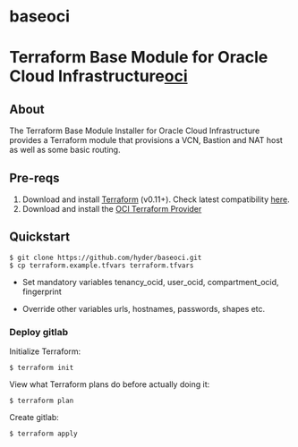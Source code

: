 # baseoci
[oci]: https://cloud.oracle.com/cloud-infrastructure
[oci provider]: https://github.com/oracle/terraform-provider-oci/releases
[API signing]: https://docs.us-phoenix-1.oraclecloud.com/Content/API/Concepts/apisigningkey.htm
[terraform]: https://www.terraform.io

# Terraform Base Module for Oracle Cloud Infrastructure[oci]

## About

The Terraform Base Module Installer for Oracle Cloud Infrastructure provides a Terraform module that provisions a VCN, Bastion and NAT host as 
well as some basic routing.

## Pre-reqs

1. Download and install [Terraform][terraform] (v0.11+). Check latest compatibility [here][oci provider].
2. Download and install the [OCI Terraform Provider][oci provider]

## Quickstart

```
$ git clone https://github.com/hyder/baseoci.git
$ cp terraform.example.tfvars terraform.tfvars
```
* Set mandatory variables tenancy_ocid, user_ocid, compartment_ocid, fingerprint

* Override other variables urls, hostnames, passwords, shapes etc.

### Deploy gitlab

Initialize Terraform:
```
$ terraform init
```

View what Terraform plans do before actually doing it:
```
$ terraform plan
```

Create gitlab:
```
$ terraform apply
```
